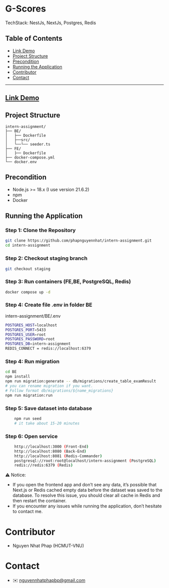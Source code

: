 # G-Scores

TechStack: NestJs, NextJs, Postgres, Redis


## Table of Contents
- [Link Demo](#link-demo)
- [Project Structure](#project-structure)
- [Precondition](#precondition)
- [Running the Application](#running-the-application)
- [Contributor](#contributor)
- [Contact](#contact)
---

## [Link Demo](https://intern-assignment-cyan.vercel.app)
    

## Project Structure
    intern-assignment/
    ├── BE/
    │   ├── Dockerfile
    │   ├──src/
    │   └──└── seeder.ts
    ├── FE/
    │   ├── Dockerfile
    ├── docker-compose.yml
    └── docker.env

## Precondition

- Node.js >= 18.x (I use version 21.6.2)
- npm 
- Docker 

## Running the Application

### Step 1: Clone the Repository

```bash
git clone https://github.com/phapnguyennhat/intern-assignment.git
cd intern-assignment
```

### Step 2: Checkout staging branch
```bash
git checkout staging
```


### Step 3: Run containers (FE,BE, PostgreSQL, Redis)
```bash
docker compose up -d
```

### Step 4: Create file .env in folder BE
intern-assignment/BE/.env
```bash
POSTGRES_HOST=localhost
POSTGRES_PORT=5433
POSTGRES_USER=root
POSTGRES_PASSWORD=root
POSTGRES_DB=intern-assignment
REDIS_CONNECT = redis://localhost:6379
```
### Step 4: Run migration
```bash
cd BE
npm install
npm run migration:generate -- db/migrations/create_table_examResult
# you can rename migration if you want. 
# Follow format db/migrations/${name_migrations}
npm run migration:run
```
### Step 5: Save dataset into database
```bash
    npm run seed
    # it take about 15-20 minutes
```
###  Step 6: Open service
``` bash
    http://localhost:3000 (Front-End)
    http://localhost:8080 (Back-End)
    http://localhost:8081 (Redis-Commander)
    postgresql://root:root@localhost/intern-assignment (PostgreSQL)
    redis://redis:6379 (Redis)
```

⚠️ Notice: 
- If you open the frontend app and don’t see any data, it’s possible that Next.js or Redis cached empty data before the dataset was saved to the database. To resolve this issue, you should clear all cache in Redis and then restart the container.
- If you encounter any issues while running the application, don’t hesitate to contact me.


# Contributor
- Nguyen Nhat Phap (HCMUT-VNU)

# Contact 
- ✉️ nguyennhatphapbp@gmail.com



